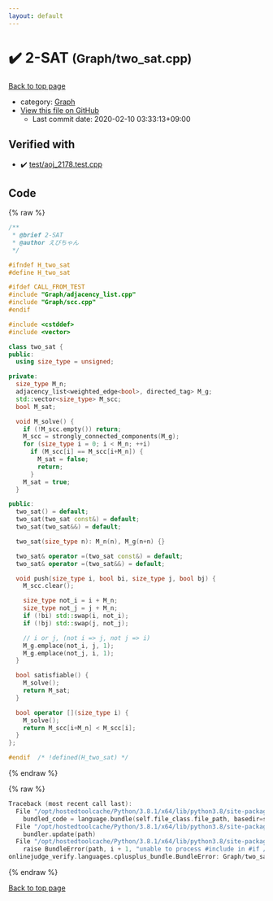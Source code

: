 ```yaml
---
layout: default
---
```


<!-- mathjax config similar to math.stackexchange -->
<script type="text/javascript" async
  src="https://cdnjs.cloudflare.com/ajax/libs/mathjax/2.7.5/MathJax.js?config=TeX-MML-AM_CHTML">
</script>
<script type="text/x-mathjax-config">
  MathJax.Hub.Config({
    TeX: { equationNumbers: { autoNumber: "AMS" }},
    tex2jax: {
      inlineMath: [ ['$','$'] ],
      processEscapes: true
    },
    "HTML-CSS": { matchFontHeight: false },
    displayAlign: "left",
    displayIndent: "2em"
  });
</script>

<script type="text/javascript" src="https://cdnjs.cloudflare.com/ajax/libs/jquery/3.4.1/jquery.min.js"></script>
<script src="https://cdn.jsdelivr.net/npm/jquery-balloon-js@1.1.2/jquery.balloon.min.js" integrity="sha256-ZEYs9VrgAeNuPvs15E39OsyOJaIkXEEt10fzxJ20+2I=" crossorigin="anonymous"></script>
<script type="text/javascript" src="../../assets/js/copy-button.js"></script>
<link rel="stylesheet" href="../../assets/css/copy-button.css" />


# :heavy_check_mark: 2-SAT <small>(Graph/two_sat.cpp)</small>

<a href="../../index.html">Back to top page</a>

* category: <a href="../../index.html#4cdbd2bafa8193091ba09509cedf94fd">Graph</a>
* <a href="{{ site.github.repository_url }}/blob/master/Graph/two_sat.cpp">View this file on GitHub</a>
    - Last commit date: 2020-02-10 03:33:13+09:00




## Verified with

* :heavy_check_mark: <a href="../../verify/test/aoj_2178.test.cpp.html">test/aoj_2178.test.cpp</a>


## Code

<a id="unbundled"></a>
{% raw %}
```cpp
/**
 * @brief 2-SAT
 * @author えびちゃん
 */

#ifndef H_two_sat
#define H_two_sat

#ifdef CALL_FROM_TEST
#include "Graph/adjacency_list.cpp"
#include "Graph/scc.cpp"
#endif

#include <cstddef>
#include <vector>

class two_sat {
public:
  using size_type = unsigned;

private:
  size_type M_n;
  adjacency_list<weighted_edge<bool>, directed_tag> M_g;
  std::vector<size_type> M_scc;
  bool M_sat;

  void M_solve() {
    if (!M_scc.empty()) return;
    M_scc = strongly_connected_components(M_g);
    for (size_type i = 0; i < M_n; ++i)
      if (M_scc[i] == M_scc[i+M_n]) {
        M_sat = false;
        return;
      }
    M_sat = true;
  }

public:
  two_sat() = default;
  two_sat(two_sat const&) = default;
  two_sat(two_sat&&) = default;

  two_sat(size_type n): M_n(n), M_g(n+n) {}

  two_sat& operator =(two_sat const&) = default;
  two_sat& operator =(two_sat&&) = default;

  void push(size_type i, bool bi, size_type j, bool bj) {
    M_scc.clear();

    size_type not_i = i + M_n;
    size_type not_j = j + M_n;
    if (!bi) std::swap(i, not_i);
    if (!bj) std::swap(j, not_j);

    // i or j, (not i => j, not j => i)
    M_g.emplace(not_i, j, 1);
    M_g.emplace(not_j, i, 1);
  }

  bool satisfiable() {
    M_solve();
    return M_sat;    
  }

  bool operator [](size_type i) {
    M_solve();
    return M_scc[i+M_n] < M_scc[i];
  }
};

#endif  /* !defined(H_two_sat) */

```
{% endraw %}

<a id="bundled"></a>
{% raw %}
```cpp
Traceback (most recent call last):
  File "/opt/hostedtoolcache/Python/3.8.1/x64/lib/python3.8/site-packages/onlinejudge_verify/docs.py", line 343, in write_contents
    bundled_code = language.bundle(self.file_class.file_path, basedir=self.cpp_source_path)
  File "/opt/hostedtoolcache/Python/3.8.1/x64/lib/python3.8/site-packages/onlinejudge_verify/languages/cplusplus.py", line 63, in bundle
    bundler.update(path)
  File "/opt/hostedtoolcache/Python/3.8.1/x64/lib/python3.8/site-packages/onlinejudge_verify/languages/cplusplus_bundle.py", line 181, in update
    raise BundleError(path, i + 1, "unable to process #include in #if / #ifdef / #ifndef other than include guards")
onlinejudge_verify.languages.cplusplus_bundle.BundleError: Graph/two_sat.cpp: line 10: unable to process #include in #if / #ifdef / #ifndef other than include guards

```
{% endraw %}

<a href="../../index.html">Back to top page</a>

